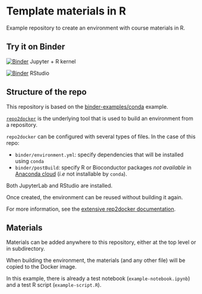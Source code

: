# Template materials in R

Example repository to create an environment with course materials in R.

## Try it on Binder

[![Binder](https://mybinder.org/badge_logo.svg)](https://mybinder.org/v2/gh/plasmabio/template-r/master?urlpath=%2Flab/) Jupyter + R kernel

[![Binder](https://mybinder.org/badge_logo.svg)](https://mybinder.org/v2/gh/kirsho/template-r/master?urlpath=rstudio) RStudio


## Structure of the repo

This repository is based on the [binder-examples/conda](https://github.com/binder-examples/conda) example.

[`repo2docker`](https://repo2docker.readthedocs.io) is the underlying tool that is used to build an environment from a repository.

`repo2docker` can be configured with several types of files. In the case of this repo:

- `binder/environment.yml`: specify dependencies that will be installed using `conda`
- `binder/postBuild`: specify R or Bioconductor packages *not available* in [Anaconda cloud](https://anaconda.org/) (*i.e* not installable by `conda`).

Both JupyterLab and RStudio are installed.

Once created, the environment can be reused without building it again.

For more information, see the [extensive rep2docker documentation](https://repo2docker.readthedocs.io).


## Materials

Materials can be added anywhere to this repository, either at the top level or in subdirectory.

When building the environment, the materials (and any other file) will be copied to the Docker image.

In this example, there is already a test notebook (`example-notebook.ipynb`) and a test R script (`example-script.R`).
